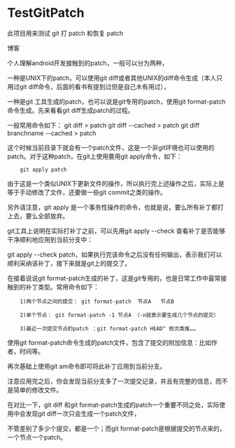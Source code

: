 # TestGitPatch

此项目用来测试 git 打 patch 和恢复 patch

博客

个人理解android开发接触到的patch，一般可以分为两种，

一种是UNIX下的patch，可以使用git diff或者其他UNIX的diff命令生成（本人只用过git diff命令，后面的看书有提到过但是自己木有用过），

一种是git 工具生成的patch，也可以说是git专用的patch，使用git format-patch命令生成。先来看看git diff生成patch的过程。

一般常用命令如下：
        git diff  > patch
        git diff  --cached > patch
        git diff  branchname --cached > patch
        
这个时候当前目录下就会有一个patch文件，这是一个非git环境也可以使用的patch。对于这种patch，在git上使用要用git apply命令，如下：

        git apply patch
        
由于这是一个类似UNIX下更新文件的操作，所以执行完上述操作之后，实际上是等于手动修改了文件，还要做一些git commit之类的操作。

另外请注意，git apply 是一个事务性操作的命令，也就是说，要么所有补丁都打上去，要么全部放弃。

git工具上说明在实际打补丁之前，可以先用git apply --check 查看补丁是否能够干净顺利地应用到当前分支中：

git apply --check patch，如果执行完该命令之后没有任何输出，表示我们可以顺利采纳该补丁，接下来就是git上的提交了。

在接着说说git format-patch生成的补丁，这是git专用的，也是日常工作中最常接触到的补丁类型。常用命令如下：

        1)两个节点之间的提交： git format-patch  节点A   节点B
        
        2)单个节点： git format-patch -1 节点A （-n就表示要生成几个节点的提交）
        
        3)最近一次提交节点的patch ：git format-patch HEAD^ 依次类推……
        
使用git format-patch命令生成的patch文件，包含了提交的附加信息：比如作者，时间等。

再次基础上使用git am命令即可将此补丁应用到当前分支。

注意应用完之后，你会发现当前分支多了一次提交记录，并且有完整的信息，而不是简单的修改文件。


在对比一下，git diff 和git format-patch生成的patch一个重要不同之处，实际使用中会发现git diff一次只会生成一个patch文件，

不管差别了多少个提交，都是一个；而git format-patch是根据提交的节点来的，一个节点一个patch。
